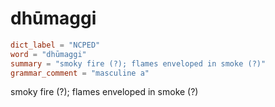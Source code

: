 # dhūmaggi

``` toml
dict_label = "NCPED"
word = "dhūmaggi"
summary = "smoky fire (?); flames enveloped in smoke (?)"
grammar_comment = "masculine a"
```

smoky fire (?); flames enveloped in smoke (?)


